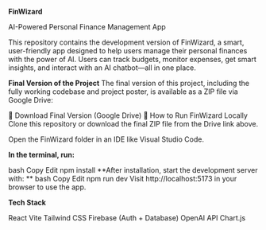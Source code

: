 **FinWizard**

AI-Powered Personal Finance Management App

This repository contains the development version of FinWizard, a smart, user-friendly app designed to help users manage their personal finances with the power of AI. Users can track budgets, monitor expenses, get smart insights, and interact with an AI chatbot—all in one place.

**Final Version of the Project**
The final version of this project, including the fully working codebase and project poster, is available as a ZIP file via Google Drive:

🔗 Download Final Version (Google Drive)
🚀 How to Run FinWizard Locally
Clone this repository or download the final ZIP file from the Drive link above.

Open the FinWizard folder in an IDE like Visual Studio Code.

**In the terminal, run:**

bash
Copy
Edit
npm install
**After installation, start the development server with:
**
bash
Copy
Edit
npm run dev
Visit http://localhost:5173 in your browser to use the app.

**Tech Stack**

React
Vite
Tailwind CSS
Firebase (Auth + Database)
OpenAI API
Chart.js
